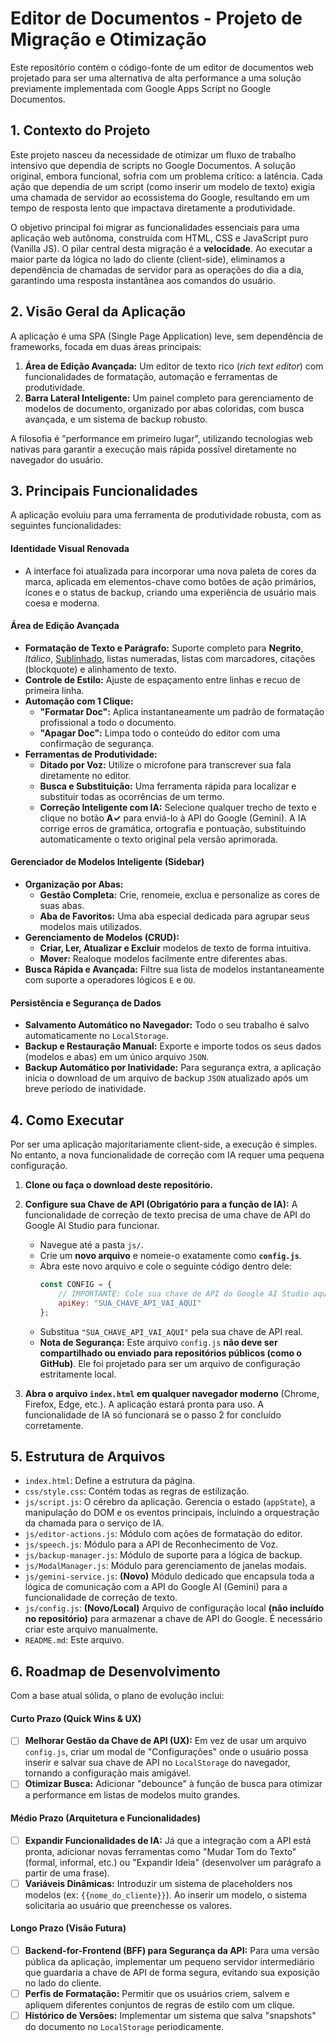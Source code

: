# Editor de Documentos - Projeto de Migração e Otimização

Este repositório contém o código-fonte de um editor de documentos web projetado para ser uma alternativa de alta performance a uma solução previamente implementada com Google Apps Script no Google Documentos.

## 1. Contexto do Projeto

Este projeto nasceu da necessidade de otimizar um fluxo de trabalho intensivo que dependia de scripts no Google Documentos. A solução original, embora funcional, sofria com um problema crítico: a latência. Cada ação que dependia de um script (como inserir um modelo de texto) exigia uma chamada de servidor ao ecossistema do Google, resultando em um tempo de resposta lento que impactava diretamente a produtividade.

O objetivo principal foi migrar as funcionalidades essenciais para uma aplicação web autônoma, construída com HTML, CSS e JavaScript puro (Vanilla JS). O pilar central desta migração é a **velocidade**. Ao executar a maior parte da lógica no lado do cliente (client-side), eliminamos a dependência de chamadas de servidor para as operações do dia a dia, garantindo uma resposta instantânea aos comandos do usuário.

## 2. Visão Geral da Aplicação

A aplicação é uma SPA (Single Page Application) leve, sem dependência de frameworks, focada em duas áreas principais:

1.  **Área de Edição Avançada:** Um editor de texto rico (*rich text editor*) com funcionalidades de formatação, automação e ferramentas de produtividade.
2.  **Barra Lateral Inteligente:** Um painel completo para gerenciamento de modelos de documento, organizado por abas coloridas, com busca avançada, e um sistema de backup robusto.

A filosofia é "performance em primeiro lugar", utilizando tecnologias web nativas para garantir a execução mais rápida possível diretamente no navegador do usuário.

## 3. Principais Funcionalidades

A aplicação evoluiu para uma ferramenta de produtividade robusta, com as seguintes funcionalidades:

#### Identidade Visual Renovada
-   A interface foi atualizada para incorporar uma nova paleta de cores da marca, aplicada em elementos-chave como botões de ação primários, ícones e o status de backup, criando uma experiência de usuário mais coesa e moderna.

#### Área de Edição Avançada
-   **Formatação de Texto e Parágrafo:** Suporte completo para **Negrito**, *Itálico*, <u>Sublinhado</u>, listas numeradas, listas com marcadores, citações (blockquote) e alinhamento de texto.
-   **Controle de Estilo:** Ajuste de espaçamento entre linhas e recuo de primeira linha.
-   **Automação com 1 Clique:**
    -   **"Formatar Doc":** Aplica instantaneamente um padrão de formatação profissional a todo o documento.
    -   **"Apagar Doc":** Limpa todo o conteúdo do editor com uma confirmação de segurança.
-   **Ferramentas de Produtividade:**
    -   **Ditado por Voz:** Utilize o microfone para transcrever sua fala diretamente no editor.
    -   **Busca e Substituição:** Uma ferramenta rápida para localizar e substituir todas as ocorrências de um termo.
    -   **Correção Inteligente com IA:** Selecione qualquer trecho de texto e clique no botão **A✓** para enviá-lo à API do Google (Gemini). A IA corrige erros de gramática, ortografia e pontuação, substituindo automaticamente o texto original pela versão aprimorada.

#### Gerenciador de Modelos Inteligente (Sidebar)
-   **Organização por Abas:**
    -   **Gestão Completa:** Crie, renomeie, exclua e personalize as cores de suas abas.
    -   **Aba de Favoritos:** Uma aba especial dedicada para agrupar seus modelos mais utilizados.
-   **Gerenciamento de Modelos (CRUD):**
    -   **Criar, Ler, Atualizar e Excluir** modelos de texto de forma intuitiva.
    -   **Mover:** Realoque modelos facilmente entre diferentes abas.
-   **Busca Rápida e Avançada:** Filtre sua lista de modelos instantaneamente com suporte a operadores lógicos `E` e `OU`.

#### Persistência e Segurança de Dados
-   **Salvamento Automático no Navegador:** Todo o seu trabalho é salvo automaticamente no `LocalStorage`.
-   **Backup e Restauração Manual:** Exporte e importe todos os seus dados (modelos e abas) em um único arquivo `JSON`.
-   **Backup Automático por Inatividade:** Para segurança extra, a aplicação inicia o download de um arquivo de backup `JSON` atualizado após um breve período de inatividade.

## 4. Como Executar

Por ser uma aplicação majoritariamente client-side, a execução é simples. No entanto, a nova funcionalidade de correção com IA requer uma pequena configuração.

1.  **Clone ou faça o download deste repositório.**

2.  **Configure sua Chave de API (Obrigatório para a função de IA):**
    A funcionalidade de correção de texto precisa de uma chave de API do Google AI Studio para funcionar.
    *   Navegue até a pasta `js/`.
    *   Crie um **novo arquivo** e nomeie-o exatamente como **`config.js`**.
    *   Abra este novo arquivo e cole o seguinte código dentro dele:
        ```javascript
        const CONFIG = {
            // IMPORTANTE: Cole sua chave de API do Google AI Studio aqui, dentro das aspas.
            apiKey: "SUA_CHAVE_API_VAI_AQUI"
        };
        ```
    *   Substitua `"SUA_CHAVE_API_VAI_AQUI"` pela sua chave de API real.
    *   **Nota de Segurança:** Este arquivo `config.js` **não deve ser compartilhado ou enviado para repositórios públicos (como o GitHub)**. Ele foi projetado para ser um arquivo de configuração estritamente local.

3.  **Abra o arquivo `index.html` em qualquer navegador moderno** (Chrome, Firefox, Edge, etc.). A aplicação estará pronta para uso. A funcionalidade de IA só funcionará se o passo 2 for concluído corretamente.

## 5. Estrutura de Arquivos

-   `index.html`: Define a estrutura da página.
-   `css/style.css`: Contém todas as regras de estilização.
-   `js/script.js`: O cérebro da aplicação. Gerencia o estado (`appState`), a manipulação do DOM e os eventos principais, incluindo a orquestração da chamada para o serviço de IA.
-   `js/editor-actions.js`: Módulo com ações de formatação do editor.
-   `js/speech.js`: Módulo para a API de Reconhecimento de Voz.
-   `js/backup-manager.js`: Módulo de suporte para a lógica de backup.
-   `js/ModalManager.js`: Módulo para gerenciamento de janelas modais.
-   `js/gemini-service.js`: **(Novo)** Módulo dedicado que encapsula toda a lógica de comunicação com a API do Google AI (Gemini) para a funcionalidade de correção de texto.
-   `js/config.js`: **(Novo/Local)** Arquivo de configuração local **(não incluído no repositório)** para armazenar a chave de API do Google. É necessário criar este arquivo manualmente.
-   `README.md`: Este arquivo.

## 6. Roadmap de Desenvolvimento

Com a base atual sólida, o plano de evolução inclui:

#### Curto Prazo (Quick Wins & UX)
-   [ ] **Melhorar Gestão da Chave de API (UX):** Em vez de usar um arquivo `config.js`, criar um modal de "Configurações" onde o usuário possa inserir e salvar sua chave de API no `LocalStorage` do navegador, tornando a configuração mais amigável.
-   [ ] **Otimizar Busca:** Adicionar "debounce" à função de busca para otimizar a performance em listas de modelos muito grandes.

#### Médio Prazo (Arquitetura e Funcionalidades)
-   [ ] **Expandir Funcionalidades de IA:** Já que a integração com a API está pronta, adicionar novas ferramentas como "Mudar Tom do Texto" (formal, informal, etc.) ou "Expandir Ideia" (desenvolver um parágrafo a partir de uma frase).
-   [ ] **Variáveis Dinâmicas:** Introduzir um sistema de placeholders nos modelos (ex: `{{nome_do_cliente}}`). Ao inserir um modelo, o sistema solicitaria ao usuário que preenchesse os valores.

#### Longo Prazo (Visão Futura)
-   [ ] **Backend-for-Frontend (BFF) para Segurança da API:** Para uma versão pública da aplicação, implementar um pequeno servidor intermediário que guardaria a chave de API de forma segura, evitando sua exposição no lado do cliente.
-   [ ] **Perfis de Formatação:** Permitir que os usuários criem, salvem e apliquem diferentes conjuntos de regras de estilo com um clique.
-   [ ] **Histórico de Versões:** Implementar um sistema que salva "snapshots" do documento no `LocalStorage` periodicamente.
